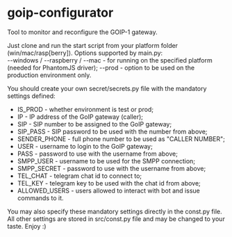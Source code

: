 # goip-configurator
Tool to monitor and reconfigure the GOIP-1 gateway.

Just clone and run the start script from your platform folder (win/mac/rasp[berry]).
Options supported by main.py:  
--windows / --raspberry / --mac - for running on the specified platform (needed for PhantomJS driver);
--prod - option to be used on the production environment only.
  
You should create your own secret/secrets.py file with the mandatory settings defined:
 - IS_PROD      - whether environment is test or prod;
 - IP           - IP address of the GoIP gateway (caller);
 - SIP          - SIP number to be assigned to the GoIP gateway;
 - SIP_PASS     - SIP password to be used with the number from above;
 - SENDER_PHONE - full phone number to be used as "CALLER NUMBER";
 - USER         - username to login to the GoIP gateway;
 - PASS         - password to use with the username from above;
 - SMPP_USER    - username to be used for the SMPP connection;
 - SMPP_SECRET  - password to use with the username from above;
 - TEL_CHAT     - telegram chat id to connect to;
 - TEL_KEY      - telegram key to be used with the chat id from above;
 - ALLOWED_USERS - users allowed to interact with bot and issue commands to it.

You may also specify these mandatory settings directly in the const.py file.
All other settings are stored in src/const.py file and may be changed to your taste.
Enjoy :)
